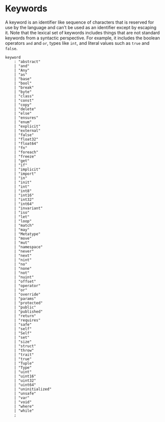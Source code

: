 # Keywords

A keyword is an identifier like sequence of characters that is reserved for use by the language and
can't be used as an identifier except by escaping it. Note that the lexical set of keywords includes
things that are not standard keywords from a syntactic perspective. For example, it includes the
boolean operators `and` and `or`, types like `int`, and literal values such as `true` and `false`.

```grammar
keyword
    : "abstract"
    | "and"
    | "Any"
    | "as"
    | "base"
    | "bool"
    | "break"
    | "byte"
    | "class"
    | "const"
    | "copy"
    | "delete"
    | "else"
    | "ensures"
    | "enum"
    | "explicit"
    | "external"
    | "false"
    | "float32"
    | "float64"
    | "fn"
    | "foreach"
    | "freeze"
    | "get"
    | "if"
    | "implicit"
    | "import"
    | "in"
    | "init"
    | "int"
    | "int8"
    | "int16"
    | "int32"
    | "int64"
    | "invariant"
    | "iso"
    | "let"
    | "loop"
    | "match"
    | "may"
    | "Metatype"
    | "move"
    | "mut"
    | "namespace"
    | "never"
    | "next"
    | "nint"
    | "no"
    | "none"
    | "not"
    | "nuint"
    | "offset"
    | "operator"
    | "or"
    | "override"
    | "params"
    | "protected"
    | "public"
    | "published"
    | "return"
    | "requires"
    | "safe"
    | "self"
    | "Self"
    | "set"
    | "size"
    | "struct"
    | "throw"
    | "trait"
    | "true"
    | "Tuple"
    | "Type"
    | "uint"
    | "uint16"
    | "uint32"
    | "uint64"
    | "uninitialized"
    | "unsafe"
    | "var"
    | "void"
    | "where"
    | "while"
    ;
```

